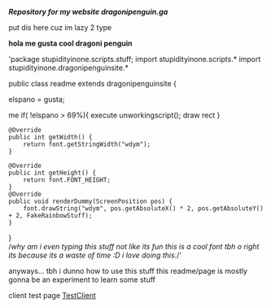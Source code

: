 ***Repository for my website
dragonipenguin.ga***

put dis here cuz im lazy 2 type

**hola me gusta cool dragoni penguin**

'package stupidityinone.scripts.stuff;
import stupidityinone.scripts.*
import stupidityinone.dragonipenguinsite.*

public class readme extends dragonipenguinsite {

elspano = gusta;

me if( !elspano > 69%){
  execute unworkingscript();
  draw rect
}




	@Override
	public int getWidth() {
		return font.getStringWidth("wdym");
	}

	@Override
	public int getHeight() {
		return font.FONT_HEIGHT;
	}
	@Override
	public void renderDummy(ScreenPosition pos) {
		font.drawString("wdym", pos.getAbsoluteX() * 2, pos.getAbsoluteY() + 2, FakeRainbowStuff);
	}
}	
/*why am i even typing this stuff
not like its fun
this is a cool font tbh
o right its because its a waste of time
:D
i love doing this.*/'

anyways...
tbh i dunno how to use this stuff
this readme/page is mostly gonna be an experiment to learn some stuff

client test page
[TestClient](/dragonipenguin.ga/blob/main/docs/assets/pages/index.html)

